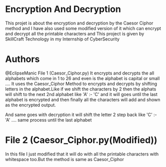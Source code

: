 # Encryption And Decryption
This projet is about the encryption and decryption by the Caesor Ciphor method and I have also used some modified version of it which can encrypt and decrypt all the printable characters and This project is given by SkillCraft Technology in my Internship of CyberSecurity

# Authors
@EclipseManic
File 1 (Caesor_Ciphor.py)
It encrypts and decrypts the all alphabets which come in 1 to 26 and even is the alphabet is capital or small .... It uses the Caesor_Ciphor Method to encrypts and decrypts by shifting letters in the alphabet.Like if we shift the characters by 2 then the alphats will shift to the next 2nd alphabet like 'A' :- 'C' and it will goes until the last alphabet is encrypted and then finally all the characters will add and shown as the encrypted output.

And same goes with decryption it will shift the letter 2 step back like 'C' :- 'A' .... same process until the last alphabet

# File 2 (Caesor_Ciphor.py(Modified))
In this file I just modified that it will do with all the printable characters with whitespace too.But the method is same as Caesor_Ciphor
